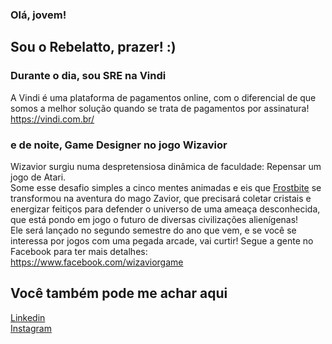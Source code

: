 ### Olá, jovem!
## Sou o Rebelatto, prazer! :)

### Durante o dia, sou SRE na Vindi
A Vindi é uma plataforma de pagamentos online, com o diferencial de que somos a melhor solução quando se trata de pagamentos por assinatura!<br/>
https://vindi.com.br/

### e de noite, Game Designer no jogo Wizavior
Wizavior surgiu numa despretensiosa dinâmica de faculdade: Repensar um jogo de Atari.<br/>
Some esse desafio simples a cinco mentes animadas e eis que [Frostbite](https://pt.wikipedia.org/wiki/Frostbite) se transformou na aventura do mago Zavior, que precisará coletar cristais e energizar feitiços para defender o universo de uma ameaça desconhecida, que está pondo em jogo o futuro de diversas civilizações alienígenas!<br/>
Ele será lançado no segundo semestre do ano que vem, e se você se interessa por jogos com uma pegada arcade, vai curtir! Segue a gente no Facebook para ter mais detalhes:<br/>
https://www.facebook.com/wizaviorgame

## Você também pode me achar aqui
[Linkedin](https://www.linkedin.com/in/rebelatto/)<br/>
[Instagram](https://www.instagram.com/orebelatto/)
